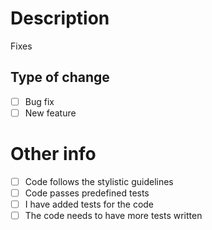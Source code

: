 # Description
<!-- Overview of what you did and link to which issue this fixes. -->

Fixes

## Type of change
<!-- Fill in the relevant checkboxes with an "x" like so: [x] -->
- [ ] Bug fix
- [ ] New feature

# Other info

- [ ] Code follows the stylistic guidelines
- [ ] Code passes predefined tests
- [ ] I have added tests for the code
- [ ] The code needs to have more tests written
